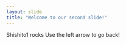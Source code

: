 ```yaml
---
layout: slide
title: "Welcome to our second slide!"
---
```

Shishito1 rocks
Use the left arrow to go back!

